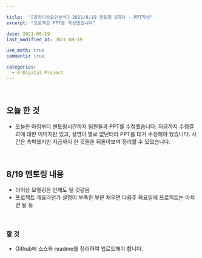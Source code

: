 ```yaml
---

title:  "[공정이상요인분석] 2021/8/19 멘토링 8회차 - PPT작성"
excerpt: "프로젝트 PPT를 작성했습니다"

date: 2021-08-19
last_modified_at: 2021-08-19

use_math: true
comments: true

categories:
  - K-Digital Project
---
```


<br>

## 오늘 한 것

- 오늘은 아침부터 멘토링시간까지 팀원들과 PPT를 수정했습니다.  지금까지 수행결과에 대한 이미지만 있고, 설명이 별로 없던터라 PPT를 대거 수정해야 했습니다. 시간은 촉박했지만 지금까지 한 것들을 뒤돌아보며 정리할 수 있었습니다.

  

<br>

## 8/19 멘토링 내용

- 더이상 모델링은 안해도 될 것같음
- 프로젝트 개요라던가 설명이 부족한 부분 채우면 다음주 화요일에 프로젝트는 마치면 될 듯

<br>

### 할 것

- Github에 소스와 readme를 정리하여 업로드해야 합니다.



